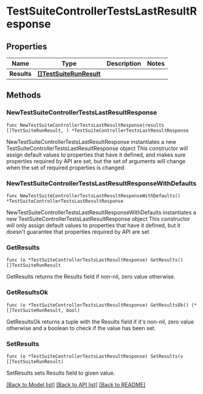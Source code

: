 # TestSuiteControllerTestsLastResultResponse

## Properties

Name | Type | Description | Notes
------------ | ------------- | ------------- | -------------
**Results** | [**[]TestSuiteRunResult**](TestSuiteRunResult.md) |  | 

## Methods

### NewTestSuiteControllerTestsLastResultResponse

`func NewTestSuiteControllerTestsLastResultResponse(results []TestSuiteRunResult, ) *TestSuiteControllerTestsLastResultResponse`

NewTestSuiteControllerTestsLastResultResponse instantiates a new TestSuiteControllerTestsLastResultResponse object
This constructor will assign default values to properties that have it defined,
and makes sure properties required by API are set, but the set of arguments
will change when the set of required properties is changed

### NewTestSuiteControllerTestsLastResultResponseWithDefaults

`func NewTestSuiteControllerTestsLastResultResponseWithDefaults() *TestSuiteControllerTestsLastResultResponse`

NewTestSuiteControllerTestsLastResultResponseWithDefaults instantiates a new TestSuiteControllerTestsLastResultResponse object
This constructor will only assign default values to properties that have it defined,
but it doesn't guarantee that properties required by API are set

### GetResults

`func (o *TestSuiteControllerTestsLastResultResponse) GetResults() []TestSuiteRunResult`

GetResults returns the Results field if non-nil, zero value otherwise.

### GetResultsOk

`func (o *TestSuiteControllerTestsLastResultResponse) GetResultsOk() (*[]TestSuiteRunResult, bool)`

GetResultsOk returns a tuple with the Results field if it's non-nil, zero value otherwise
and a boolean to check if the value has been set.

### SetResults

`func (o *TestSuiteControllerTestsLastResultResponse) SetResults(v []TestSuiteRunResult)`

SetResults sets Results field to given value.



[[Back to Model list]](../README.md#documentation-for-models) [[Back to API list]](../README.md#documentation-for-api-endpoints) [[Back to README]](../README.md)


